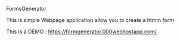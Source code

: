 FormsGenerator


This is simple Webpage application allow you to create a htmm form



This is a DEMO : https://formgenerator.000webhostapp.com/